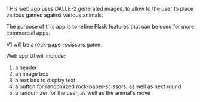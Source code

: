 THis web app uses DALLE-2 generated images, to allow to the user to place various games against various animals.

The purpose of this app is to refine Flask features that can be used for more commercial apps.

V1 will be a rock-paper-scissors game.

Web app UI will include:
1. a header
2. an image box
3. a text box to display text
4. a button for randomized rock-paper-scissors, as well as next round
5. a randomizer for the user, as well as the animal's move